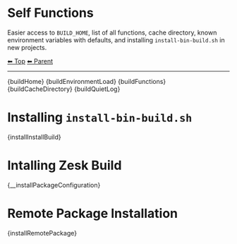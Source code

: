 # Self Functions

Easier access to `BUILD_HOME`, list of all functions, cache directory, known environment variables with defaults, and installing `install-bin-build.sh` in new projects.

<!-- TEMPLATE header 2 -->
[⬅ Top](index.md) [⬅ Parent ](../index.md)
<hr />

{buildHome}
{buildEnvironmentLoad}
{buildFunctions}
{buildCacheDirectory}
{buildQuietLog}

# Installing `install-bin-build.sh`

{installInstallBuild}

# Intalling Zesk Build

{__installPackageConfiguration}

# Remote Package Installation

{installRemotePackage}
